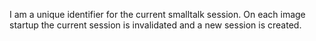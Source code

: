 I am a unique identifier for the current smalltalk session.On each image startup the current session is invalidated and a new session is created.